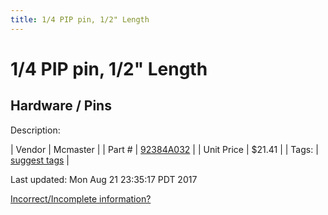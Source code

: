 ```yaml
---
title: 1/4 PIP pin, 1/2" Length
---
```


# 1/4 PIP pin, 1/2" Length
## Hardware / Pins
Description: 	 

| Vendor | Mcmaster | 
| Part # | [92384A032](https://www.mcmaster.com/#92384A032) | 
| Unit Price | $21.41 | 
| Tags: | [suggest tags](https://docs.google.com/forms/d/e/1FAIpQLSeWyY8v3RgOty-MyWmh9U0iivNYN_molChYyS-0U-o-kOAv_g/viewform) | 

Last updated: Mon Aug 21 23:35:17 PDT 2017

 [Incorrect/Incomplete information?](https://docs.google.com/forms/d/e/1FAIpQLSeWyY8v3RgOty-MyWmh9U0iivNYN_molChYyS-0U-o-kOAv_g/viewform)